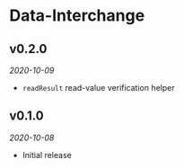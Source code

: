 # Data-Interchange

## v0.2.0
_2020-10-09_

 * `readResult` read-value verification helper

## v0.1.0
_2020-10-08_

 * Initial release

